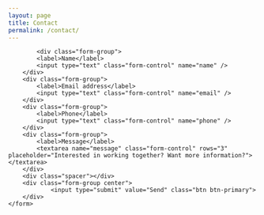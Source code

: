```yaml
---
layout: page
title: Contact
permalink: /contact/
---
```

<div class="narrow">
    <form action="//formspree.io/{{ site.email }}" method="POST" id="contact">
        <input type="hidden" name="_next" value="{{site.url}}/thanks" />
        <input type="text" name="_gotcha" style="display:none" />

            <div class="form-group">
            <label>Name</label>
            <input type="text" class="form-control" name="name" />
        </div>
        <div class="form-group">
            <label>Email address</label>
            <input type="text" class="form-control" name="email" />
        </div>
        <div class="form-group">
            <label>Phone</label>
            <input type="text" class="form-control" name="phone" />
        </div>
        <div class="form-group">
            <label>Message</label>
            <textarea name="message" class="form-control" rows="3" placeholder="Interested in working together? Want more information?"></textarea>
        </div>
        <div class="spacer"></div>
        <div class="form-group center">
                <input type="submit" value="Send" class="btn btn-primary">
        </div>
    </form>
</div>

